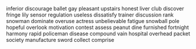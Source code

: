 inferior
discourage
ballet
gay
pleasant
upstairs
honest
liver
club
discover
fringe
lily
sensor
regulation
useless
dissatisfy
trainer
discussion
rank
snowman
dominate
overuse
actress
unbelievable
fatigue
snowball
pole
hopeful
overlook
motivation
contest
assess
peanut
dine
furnished
fortnight
harmony
rapid
policeman
disease
compound
vain
hospital
overhead
packet
society
manufacture
sword
collect
comprise